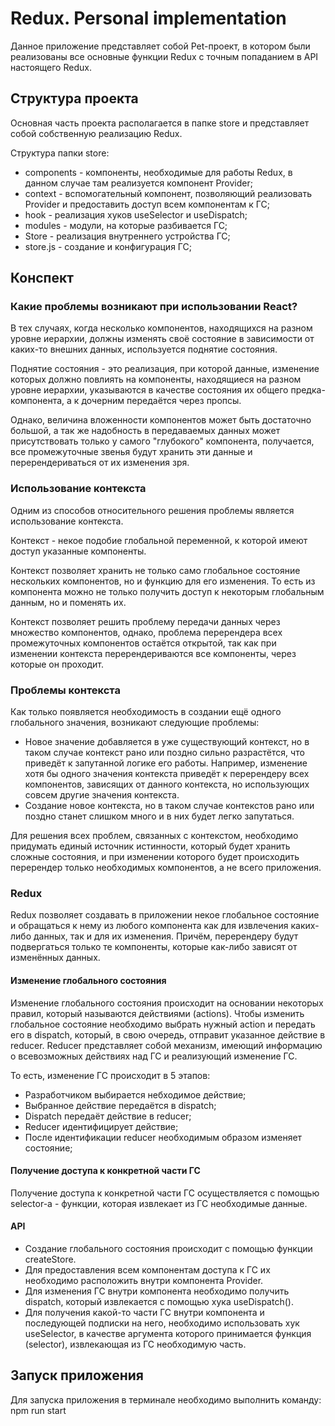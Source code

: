 # Redux. Personal implementation

Данное приложение представляет собой Pet-проект, в котором были реализованы все основные функции Redux с точным попаданием в API настоящего Redux.

## Структура проекта
Основная часть проекта располагается в папке store и представляет собой собственную реализацию Redux.

Структура папки store:
- components - компоненты, необходимые для работы Redux, в данном случае там реализуется компонент Provider;
- context - вспомогательный компонент, позволяющий реализовать Provider и предоставить доступ всем компонентам к ГС;
- hook - реализация хуков useSelector и useDispatch;
- modules - модули, на которые разбивается ГС;
- Store - реализация внутреннего устройства ГС;
- store.js - создание и конфигурация ГС;

## Конспект
### Какие проблемы возникают при использовании React?

В тех случаях, когда несколько компонентов, находящихся на разном уровне иерархии, должны изменять своё состояние в зависимости от каких-то внешних данных, используется поднятие состояния.

Поднятие состояния - это реализация, при которой данные, изменение которых должно повлиять на компоненты, находящиеся на разном уровне иерархии, указываются в качестве состояния их общего предка-компонента, а к дочерним передаётся через пропсы.

Однако, величина вложенности компонентов может быть достаточно большой, а так же надобность в передаваемых данных может присутствовать только у самого "глубокого" компонента, получается, все промежуточные звенья будут хранить эти данные и перерендериваться от их изменения зря.

### Использование контекста

Одним из способов относительного решения проблемы является использование контекста.

Контекст - некое подобие глобальной переменной, к которой имеют доступ указанные компоненты.

Контекст позволяет хранить не только само глобальное состояние нескольких компонентов, но и функцию для его изменения. То есть из компонента можно не только получить доступ к некоторым глобальным данным, но и поменять их.

Контекст позволяет решить проблему передачи данных через множество компонентов, однако, проблема перерендера всех промежуточных компонентов остаётся открытой, так как при изменении контекста перерендериваются все компоненты, через которые он проходит.

### Проблемы контекста

Как только появляется необходимость в создании ещё одного глобального значения, возникают следующие проблемы:
- Новое значение добавляется в уже существующий контекст, но в таком случае контекст рано или поздно сильно разрастётся, что приведёт к запутанной логике его работы. Например, изменение хотя бы одного значения контекста приведёт к перерендеру всех компонентов, зависящих от данного контекста, но использующих совсем другие значения контекста. 
- Создание новое контекста, но в таком случае контекстов рано или поздно станет слишком много и в них будет легко запутаться.

Для решения всех проблем, связанных с контекстом, необходимо придумать единый источник истинности, который будет хранить сложные состояния, и при изменении которого будет происходить перерендер только необходимых компонентов, а не всего приложения.

### Redux
Redux позволяет создавать в приложении некое глобальное состояние и обращаться к нему из любого компонента как для извлечения каких-либо данных, так и для их изменения. Причём, перерендеру будут подвергаться только те компоненты, которые
как-либо зависят от изменённых данных.

#### Изменение глобального состояния
Изменение глобального состояния происходит на основании некоторых правил, который называются действиями (actions). Чтобы изменить глобальное состояние необходимо выбрать нужный action и передать его в dispatch, который, в свою очередь, отправит указанное действие в reducer. Reducer представляет собой механизм, имеющий информацию о всевозможных действиях над ГС и реализующий изменение ГС.

То есть, изменение ГС происходит в 5 этапов:
- Разработчиком выбирается небходимое действие;
- Выбранное действие передаётся в dispatch;
- Dispatch передаёт действие в reducer;
- Reducer идентифицирует действие;
- После идентификации reducer необходимым образом изменяет состояние;

#### Получение доступа к конкретной части ГС
Получение доступа к конкретной части ГС осуществляется с помощью selector-а - функции, которая извлекает из ГС необходимые данные.

#### API
- Создание глобального состояния происходит с помощью функции createStore.
- Для предоставления всем компонентам доступа к ГС их необходимо расположить внутри компонента Provider.
- Для изменения ГС внутри компонента необходимо получить dispatch, который извлекается с помощью хука useDispatch().
- Для получения какой-то части ГС внутри компонента и последующей подписки на него, необходимо использовать хук useSelector, в качестве аргумента которого принимается функция (selector), извлекающая из ГС необходимую часть.


## Запуск приложения
Для запуска приложения в терминале необходимо выполнить команду: npm run start